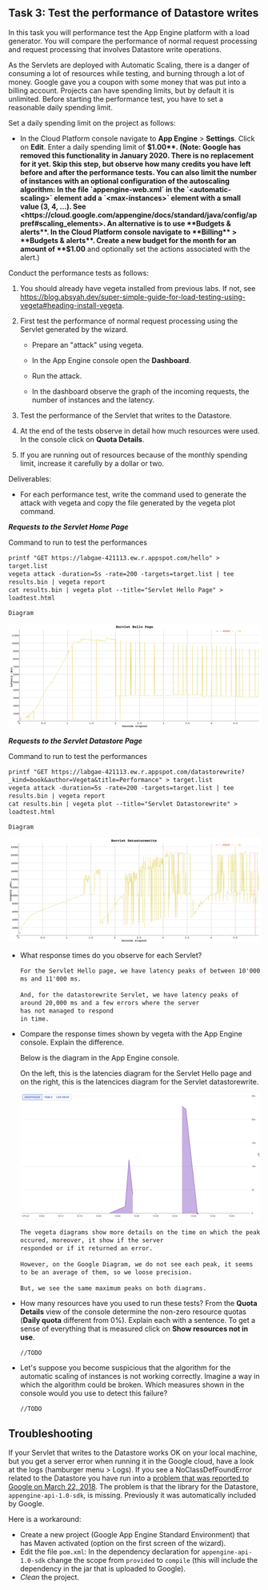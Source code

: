 ## Task 3: Test the performance of Datastore writes

In this task you will performance test the App Engine platform with a
load generator. You will compare the performance of normal request
processing and request processing that involves Datastore write
operations.

As the Servlets are deployed with Automatic Scaling, there is a danger
of consuming a lot of resources while testing, and burning through a
lot of money. Google gave you a coupon with some money that was put
into a billing account. Projects can have spending limits, but by
default it is unlimited. Before starting the performance test, you
have to set a reasonable daily spending limit.

Set a daily spending limit on the project as follows:

- In the Cloud Platform console navigate to **App Engine** >
  **Settings**. Click on **Edit**. Enter a daily spending limit of
  **$1.00**. (Note: Google has removed this functionality in January 2020. There is no replacement for it yet. Skip this step, but observe how many credits you have left before and after the performance tests. You can also limit the number of instances with an optional configuration of the autoscaling algorithm: In the file `appengine-web.xml` in the `<automatic-scaling>` element add a `<max-instances>` element with a small value (3, 4, ...). See <https://cloud.google.com/appengine/docs/standard/java/config/appref#scaling_elements>. An alternative is to use **Budgets & alerts**. In the Cloud Platform console navigate to **Billing** > **Budgets & alerts**. Create a new budget for the month for an amount of **$1.00** and optionally set the actions associated with the alert.)

Conduct the performance tests as follows:

1. You should already have vegeta installed from previous labs. If not, see <https://blog.absyah.dev/super-simple-guide-for-load-testing-using-vegeta#heading-install-vegeta>.

2. First test the performance of normal request processing using the
   Servlet generated by the wizard.

   - Prepare an "attack" using vegeta.

   - In the App Engine console open the **Dashboard**.

   - Run the attack.

   - In the dashboard observe the graph of the incoming requests, the
     number of instances and the latency.

3. Test the performance of the Servlet that writes to the Datastore.

4. At the end of the tests observe in detail how much resources were
   used. In the console click on **Quota Details**.

5. If you are running out of resources because of the monthly spending
   limit, increase it carefully by a dollar or two.

Deliverables:

- For each performance test, write the command used to generate the attack with vegeta and copy the file generated by the vegeta plot command.

***Requests to the Servlet Home Page***

Command to run to test the performances

  ```
  printf "GET https://labgae-421113.ew.r.appspot.com/hello" > target.list
  vegeta attack -duration=5s -rate=200 -targets=target.list | tee results.bin | vegeta report
  cat results.bin | vegeta plot --title="Servlet Hello Page" > loadtest.html
  ```

  ```
  Diagram
  ```

  ![](./images/vegeta-plot-servlet-helloPage.png)

***Requests to the Servlet Datastore Page***

Command to run to test the performances

  ```
  printf "GET https://labgae-421113.ew.r.appspot.com/datastorewrite?_kind=book&author=Vegeta&title=Performance" > target.list
  vegeta attack -duration=5s -rate=200 -targets=target.list | tee results.bin | vegeta report
  cat results.bin | vegeta plot --title="Servlet Datastorewrite" > loadtest.html
  ```

  ```
  Diagram
  ```
  
  ![](./images/vegeta-plot-servlet-datastorewrite.png)

- What response times do you observe for each Servlet?

  ```
  For the Servlet Hello page, we have latency peaks of between 10'000 ms and 11'000 ms.

  And, for the datastorewrite Servlet, we have latency peaks of around 20,000 ms and a few errors where the server 
  has not managed to respond   
  in time. 
  ```

- Compare the response times shown by vegeta with the App Engine
  console. Explain the difference.

  Below is the diagram in the App Engine console.

  On the left, this is the latencies diagram for the Servlet Hello page and on the right, this is the latencices 
  diagram for the Servlet datastorewrite.

  ![](./images/diagram-perf-google.png)
 
  ```
  The vegeta diagrams show more details on the time on which the peak occured, moreover, it show if the server   
  responded or if it returned an error.

  However, on the Google Diagram, we do not see each peak, it seems to be an average of them, so we loose precision.

  But, we see the same maximum peaks on both diagrams.
  ```

- How many resources have you used to run these tests? From the
  **Quota Details** view of the console determine the non-zero resource
  quotas (**Daily quota** different from 0%). Explain each with a sentence.
  To get a sense of everything that is measured click on **Show resources not in use**.

  ```
  //TODO
  ```

- Let's suppose you become suspicious that the algorithm for the automatic scaling of
  instances is not working correctly. Imagine a way in which the algorithm could be broken. Which measures shown in the console would you use to detect this failure?

  ```
  //TODO
  ```

## Troubleshooting

If your Servlet that writes to the Datastore works OK on your local
machine, but you get a server error when running it in the Google
cloud, have a look at the logs (hamburger menu > Logs). If you see a
NoClassDefFoundError related to the Datastore you have run into a
[problem that was reported to Google on March 22, 2018](https://issuetracker.google.com/issues/76144204). The
problem is that the library for the Datastore,
`appengine-api-1.0-sdk`, is missing. Previously it was automatically
included by Google.

Here is a workaround:

- Create a new project (Google App Engine Standard Environment) that
  has Maven activated (option on the first screen of the wizard).
- Edit the file `pom.xml`: In the dependency declaration for
  `appengine-api-1.0-sdk` change the scope from `provided` to
  `compile` (this will include the dependency in the jar that is
  uploaded to Google).
- _Clean_ the project.
